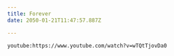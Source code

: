 ```yaml
---
title: Forever
date: 2050-01-21T11:47:57.887Z

---
```


`youtube:https://www.youtube.com/watch?v=wTQtTjovDa0`